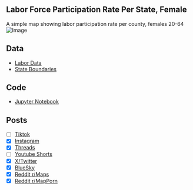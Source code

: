 ## Labor Force Participation Rate Per State, Female
A simple map showing labor participation rate per county, females 20-64
![Image](https://drive.google.com/uc?export=view&id=1OG1TAhrhFcFgihHpQdL5IbGHm7d40bzY)

## Data
* [Labor Data](https://data.census.gov/table/ACSST5Y2023.S2301)
* [State Boundaries](https://www.census.gov/geographies/mapping-files/time-series/geo/carto-boundary-file.html)

## Code
* [Jupyter Notebook](FormatData.ipynb)

## Posts
- [ ] [Tiktok]()
- [x] [Instagram](https://www.instagram.com/p/DN1Jb_PZJ7S/)
- [x] [Threads](https://www.threads.com/@vinemapper/post/DN1JcfC5Js9)
- [ ] [Youtube Shorts]()
- [x] [X/Twitter](https://x.com/VineMapper/status/1960428383768301758)
- [x] [BlueSky](https://bsky.app/profile/vinemapper.bsky.social/post/3lwuborla4k2j)
- [x] [Reddit r/Maps](https://www.reddit.com/r/Maps/comments/1n0vrjp/labor_force_participation_rate_per_state_female/)
- [x] [Reddit r/MapPorn](https://www.reddit.com/r/MapPorn/comments/1n0vrmx/labor_force_participation_rate_per_state_female/)
